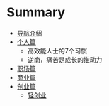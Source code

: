 # Summary

* [导航介绍](README.md)
* [个人篇](chapter1.md)
  * 高效能人士的7个习惯
  * 逆商，痛苦是成长的推动力
* [职场篇](zhi-chang-pian.md)
* [商业篇](shang-ye-pian.md)
* [创业篇](chuang-ye-pian.md)
  * [轻创业](chuang-ye-pian/qing-chuang-ye.md)

